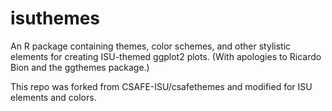 # isuthemes
An R package containing themes, color schemes, and other stylistic elements for creating ISU-themed ggplot2 plots. (With apologies to Ricardo Bion and the ggthemes package.)

This repo was forked from CSAFE-ISU/csafethemes and modified for ISU elements and colors. 
